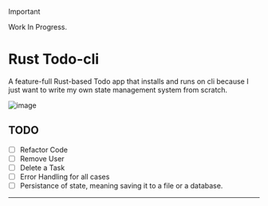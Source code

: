 > [!IMPORTANT]
> Work In Progress.

# Rust Todo-cli

A feature-full Rust-based Todo app that installs and runs on cli because I just want to write my own state management system from scratch.

![image](https://github.com/kinxyo/Rust-Todo-cli/assets/90744941/e8a9b0ca-2059-4315-b510-7c939620df13)

## TODO

- [ ] Refactor Code
- [ ] Remove User
- [ ] Delete a Task
- [ ] Error Handling for all cases
- [ ] Persistance of state, meaning saving it to a file or a database.

------------
